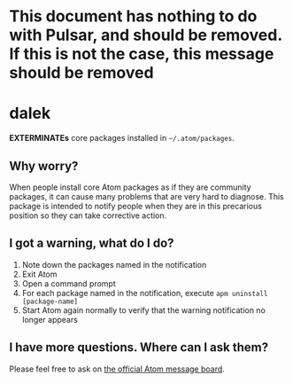 # This document has nothing to do with Pulsar, and should be removed. If this is not the case, this message should be removed

# dalek

**EXTERMINATEs** core packages installed in `~/.atom/packages`.

## Why worry?

When people install core Atom packages as if they are community packages, it can cause many problems that are very hard to diagnose. This package is intended to notify people when they are in this precarious position so they can take corrective action.

## I got a warning, what do I do?

1. Note down the packages named in the notification
1. Exit Atom
1. Open a command prompt
1. For each package named in the notification, execute `apm uninstall [package-name]`
1. Start Atom again normally to verify that the warning notification no longer appears

## I have more questions. Where can I ask them?

Please feel free to ask on [the official Atom message board](https://github.com/atom/atom/discussions).
